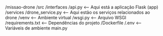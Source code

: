 /missao-drone
    /src
        /interfaces
            /api.py        <-- Aqui está a aplicação Flask (app)
        /services
            /drone_service.py  <-- Aqui estão os serviços relacionados ao drone
    /venv                  <-- Ambiente virtual
    /wsgi.py               <-- Arquivo WSGI
    /requirements.txt      <-- Dependências do projeto
    /Dockerfile
    /.env                  <-- Variáveis de ambiente
    main.py
